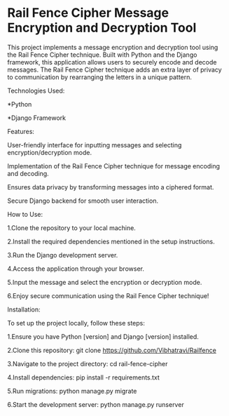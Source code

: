 # Rail Fence Cipher Message Encryption and Decryption Tool
This project implements a message encryption and decryption tool using the Rail Fence Cipher technique. Built with Python and the Django framework, this application allows users to securely encode and decode messages. The Rail Fence Cipher technique adds an extra layer of privacy to communication by rearranging the letters in a unique pattern.

Technologies Used:

  *Python 
  
  *Django Framework

Features:

  User-friendly interface for inputting messages and selecting encryption/decryption mode.
  
  Implementation of the Rail Fence Cipher technique for message encoding and decoding.
  
  Ensures data privacy by transforming messages into a ciphered format.
  
  Secure Django backend for smooth user interaction.

How to Use:

  1.Clone the repository to your local machine.
  
  2.Install the required dependencies mentioned in the setup instructions.
  
  3.Run the Django development server.
  
  4.Access the application through your browser.
  
  5.Input the message and select the encryption or decryption mode.
  
  6.Enjoy secure communication using the Rail Fence Cipher technique!

Installation:

To set up the project locally, follow these steps:

  1.Ensure you have Python [version] and Django [version] installed.
  
  2.Clone this repository: git clone https://github.com/Vibhatravi/Railfence
  
  3.Navigate to the project directory: cd rail-fence-cipher
  
  4.Install dependencies: pip install -r requirements.txt
  
  5.Run migrations: python manage.py migrate
  
  6.Start the development server: python manage.py runserver  
